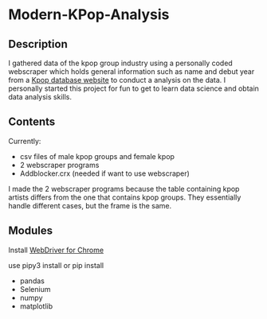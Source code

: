 # Modern-KPop-Analysis
## Description
I gathered data of the kpop group industry using a personally coded webscraper which holds general information such as name and debut year from a [Kpop database website](dbkpop.com) to conduct a analysis on the data.
I personally started this project for fun to get to learn data science and obtain data analysis skills.
## Contents 
Currently: 
- csv files of male kpop groups and female kpop
- 2 webscraper programs 
- Addblocker.crx (needed if want to use webscraper)

I made the 2 webscraper programs because the table containing kpop artists differs from the one that contains kpop groups. They essentially handle different cases, but the frame is the same.
## Modules
Install [WebDriver for Chrome](https://chromedriver.chromium.org)

use pipy3 install or pip install 
- pandas
- Selenium
- numpy
- matplotlib
